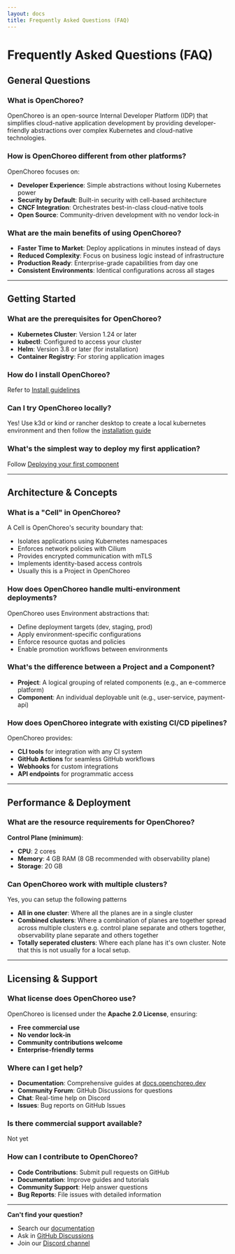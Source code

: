 ```yaml
---
layout: docs
title: Frequently Asked Questions (FAQ)
---
```


# Frequently Asked Questions (FAQ)

## General Questions

### What is OpenChoreo?
OpenChoreo is an open-source Internal Developer Platform (IDP) that simplifies cloud-native application development by providing developer-friendly abstractions over complex Kubernetes and cloud-native technologies.

### How is OpenChoreo different from other platforms?
OpenChoreo focuses on:
- **Developer Experience**: Simple abstractions without losing Kubernetes power
- **Security by Default**: Built-in security with cell-based architecture
- **CNCF Integration**: Orchestrates best-in-class cloud-native tools
- **Open Source**: Community-driven development with no vendor lock-in

### What are the main benefits of using OpenChoreo?
- **Faster Time to Market**: Deploy applications in minutes instead of days
- **Reduced Complexity**: Focus on business logic instead of infrastructure
- **Production Ready**: Enterprise-grade capabilities from day one
- **Consistent Environments**: Identical configurations across all stages

---

## Getting Started

### What are the prerequisites for OpenChoreo?
- **Kubernetes Cluster**: Version 1.24 or later
- **kubectl**: Configured to access your cluster
- **Helm**: Version 3.8 or later (for installation)
- **Container Registry**: For storing application images

### How do I install OpenChoreo?
Refer to [Install guidelines](/docs/getting-started/single-cluster)

### Can I try OpenChoreo locally?
Yes! Use k3d or kind or rancher desktop to create a local kubernetes environment and then follow the [installation guide](/docs/getting-started/single-cluster)

### What's the simplest way to deploy my first application?
Follow [Deploying your first component](/docs/getting-started/deploy-your-first-component)

---

## Architecture & Concepts

### What is a "Cell" in OpenChoreo?
A Cell is OpenChoreo's security boundary that:
- Isolates applications using Kubernetes namespaces
- Enforces network policies with Cilium
- Provides encrypted communication with mTLS
- Implements identity-based access controls
- Usually this is a Project in OpenChoreo

### How does OpenChoreo handle multi-environment deployments?
OpenChoreo uses Environment abstractions that:
- Define deployment targets (dev, staging, prod)
- Apply environment-specific configurations
- Enforce resource quotas and policies
- Enable promotion workflows between environments

### What's the difference between a Project and a Component?
- **Project**: A logical grouping of related components (e.g., an e-commerce platform)
- **Component**: An individual deployable unit (e.g., user-service, payment-api)

### How does OpenChoreo integrate with existing CI/CD pipelines?
OpenChoreo provides:
- **CLI tools** for integration with any CI system
- **GitHub Actions** for seamless GitHub workflows
- **Webhooks** for custom integrations
- **API endpoints** for programmatic access

---

## Performance & Deployment

### What are the resource requirements for OpenChoreo?
**Control Plane (minimum)**:
- **CPU**: 2 cores
- **Memory**: 4 GB RAM (8 GB recommended with observability plane)
- **Storage**: 20 GB

### Can OpenChoreo work with multiple clusters?
Yes, you can setup the following patterns
- **All in one cluster**: Where all the planes are in a single cluster
- **Combined clusters**: Where a combination of planes are together spread across multiple clusters 
   e.g. control plane separate and others together, observability plane separate and others together
- **Totally seperated clusters**: Where each plane has it's own cluster. Note that this is not usually for a local setup. 

--- 

## Licensing & Support

### What license does OpenChoreo use?
OpenChoreo is licensed under the **Apache 2.0 License**, ensuring:
- **Free commercial use**
- **No vendor lock-in**
- **Community contributions welcome**
- **Enterprise-friendly terms**

### Where can I get help?
- **Documentation**: Comprehensive guides at [docs.openchoreo.dev](/docs/overview/what-is-openchoreo/)
- **Community Forum**: GitHub Discussions for questions
- **Chat**: Real-time help on Discord
- **Issues**: Bug reports on GitHub Issues

### Is there commercial support available?
Not yet

### How can I contribute to OpenChoreo?
- **Code Contributions**: Submit pull requests on GitHub
- **Documentation**: Improve guides and tutorials
- **Community Support**: Help answer questions
- **Bug Reports**: File issues with detailed information

---

**Can't find your question?** 

- Search our [documentation](/docs/overview/what-is-openchoreo/)
- Ask in [GitHub Discussions](https://github.com/openchoreo/openchoreo/discussions)
- Join our [Discord channel](https://discord.com/invite/asqDFC8suT)
